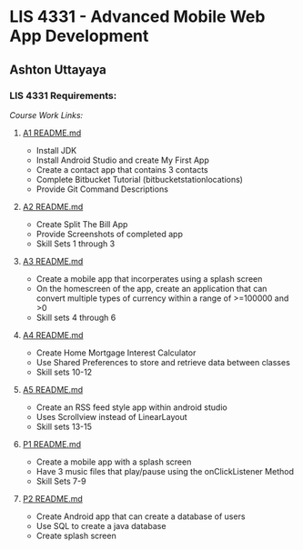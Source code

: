 # LIS 4331 - Advanced Mobile Web App Development

## Ashton Uttayaya

### LIS 4331 Requirements:

*Course Work Links:*

1. [A1 README.md](a1/README.md "My A1 README.md file")
    - Install JDK
    - Install Android Studio and create My First App
    - Create a contact app that contains 3 contacts
    - Complete Bitbucket Tutorial (bitbucketstationlocations)
    - Provide Git Command Descriptions

2. [A2 README.md](a2/README.md "My A2 README.md file")
    - Create Split The Bill App
    - Provide Screenshots of completed app
    - Skill Sets 1 through 3
3. [A3 README.md](a3/README.md "My A3 README.md file")
    - Create a mobile app that incorperates using a splash screen
    - On the homescreen of the app, create an application that can convert multiple types of currency within a range of >=100000 and >0
    - Skill sets 4 through 6
4. [A4 README.md](a4/README.md "My A4 README.md file")
    - Create Home Mortgage Interest Calculator
    - Use Shared Preferences to store and retrieve data between classes
    - Skill sets 10-12
5. [A5 README.md](a5/README.md "My A5 README.md file")
    - Create an RSS feed style app within android studio
    - Uses Scrollview instead of LinearLayout
    - Skill sets 13-15
6. [P1 README.md](p1/README.md "My P1 README.md file")
    - Create a mobile app with a splash screen
    - Have 3 music files that play/pause using the onClickListener Method
    - Skill Sets 7-9
7. [P2 README.md](p2/README.md "My P2 README.md file")
    - Create Android app that can create a database of users
    - Use SQL to create a java database
    - Create splash screen

